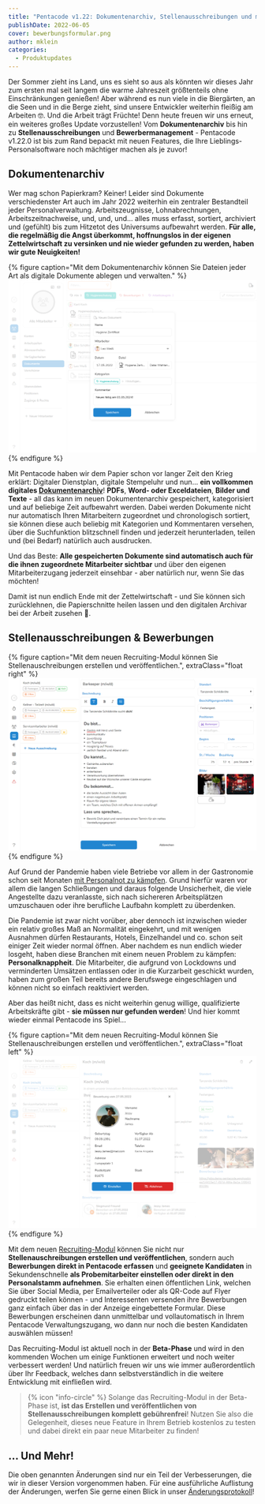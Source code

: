 ```yaml
---
title: "Pentacode v1.22: Dokumentenarchiv, Stellenausschreibungen und mehr!"
publishDate: 2022-06-05
cover: bewerbungsformular.png
author: mklein
categories:
  - Produktupdates
---
```


Der Sommer zieht ins Land, uns es sieht so aus als könnten wir dieses Jahr zum
ersten mal seit langem die warme Jahreszeit größtenteils ohne Einschränkungen
genießen! Aber während es nun viele in die Biergärten, an die Seen und in die
Berge zieht, sind unsere Entwickler weiterhin fleißig am Arbeiten 🤓. Und die
Arbeit trägt Früchte! Denn heute freuen wir uns erneut, ein weiteres großes
Update vorzustellen! Vom **Dokumentenarchiv** bis hin zu **Stellenausschreibungen**
und **Bewerbermanagement** - Pentacode v1.22.0 ist bis zum Rand bepackt mit neuen
Features, die Ihre Lieblings-Personalsoftware noch mächtiger machen als je zuvor!

## Dokumentenarchiv

Wer mag schon Papierkram? Keiner! Leider sind Dokumente verschiedenster Art auch
im Jahr 2022 weiterhin ein zentraler Bestandteil jeder Personalverwaltung.
Arbeitszeugnisse, Lohnabrechnungen, Arbeitszeitnachweise, und, und, und... alles
muss erfasst, sortiert, archiviert und (gefühlt) bis zum Hitzetot des Universums
aufbewahrt werden. **Für alle, die regelmäßig die Angst überkommt, hoffnungslos in
der eigenen Zettelwirtschaft zu versinken und nie wieder gefunden zu werden, haben
wir gute Neuigkeiten!**

{% figure caption="Mit dem Dokumentenarchiv können Sie Dateien jeder Art als digitale Dokumente ablegen und verwalten." %}
<img src="eingabefenster.png">
{% endfigure %}

Mit Pentacode haben wir dem Papier schon vor langer Zeit den Krieg erklärt:
Digitaler Dienstplan, digitale Stempeluhr und nun... **ein vollkommen digitales
[Dokumentenarchiv](../../hilfe/handbuch/mitarbeiter/dokumente/)**! **PDFs**,
**Word- oder Exceldateien**, **Bilder und Texte** - all das kann im neuen
Dokumentenarchiv gespeichert, kategorisiert und auf beliebige Zeit aufbewahrt
werden. Dabei werden Dokumente nicht nur automatisch Ihren Mitarbeitern
zugeordnet und chronologisch sortiert, sie können diese auch beliebig mit
Kategorien und Kommentaren versehen, über die Suchfunktion blitzschnell finden
und jederzeit herunterladen, teilen und (bei Bedarf) natürlich auch ausdrucken.

Und das Beste: **Alle gespeicherten Dokumente sind automatisch auch für die ihnen
zugeordnete Mitarbeiter sichtbar** und über den eigenen Mitarbeiterzugang jederzeit
einsehbar - aber natürlich nur, wenn Sie das möchten!

Damit ist nun endlich Ende mit der Zettelwirtschaft - und Sie können sich
zurücklehnen, die Papierschnitte heilen lassen und den digitalen Archivar
bei der Arbeit zusehen 🦋.

## Stellenausschreibungen & Bewerbungen

{% figure caption="Mit dem neuen Recruiting-Modul können Sie Stellenauschreibungen erstellen und veröffentlichen.", extraClass="float right" %}
<img src="ausschreibung.png">
{% endfigure %}

Auf Grund der Pandemie haben viele Betriebe vor allem in der Gastronomie schon
seit Monaten [mit Personalnot zu
kämpfen](https://www.sueddeutsche.de/wirtschaft/gastronomie-personalmangel-mindestlohn-1.5446657).
Grund hierfür waren vor allem die langen Schließungen und daraus folgende
Unsicherheit, die viele Angestellte dazu veranlasste, sich nach sichereren
Arbeitsplätzen umzuschauen oder ihre berufliche Laufbahn komplett zu überdenken.

Die Pandemie ist zwar nicht vorüber, aber dennoch ist inzwischen wieder ein
relativ großes Maß an Normalität eingekehrt, und mit wenigen Ausnahmen dürfen
Restaurants, Hotels, Einzelhandel und co. schon seit einiger Zeit wieder normal
öffnen. Aber nachdem es nun endlich wieder losgeht, haben diese Branchen mit
einem neuen Problem zu kämpfen: **Personalknappheit**. Die Mitarbeiter, die
aufgrund von Lockdowns und verminderten Umsätzen entlassen oder in die
Kurzarbeit geschickt wurden, haben zum großen Teil bereits andere Berufswege
eingeschlagen und können nicht so einfach reaktiviert werden.

Aber das heißt nicht, dass es nicht weiterhin genug willige, qualifizierte
Arbeitskräfte gibt - **sie müssen nur gefunden werden**! Und hier kommt wieder
einmal Pentacode ins Spiel...

{% figure caption="Mit dem neuen Recruiting-Modul können Sie Stellenauschreibungen erstellen und veröffentlichen.", extraClass="float left" %}
<img src="personaleransicht.png">
{% endfigure %}

Mit dem neuen [Recruiting-Modul](../../hilfe/handbuch/recruiting/) können Sie
nicht nur **Stellenauschreibungen erstellen und veröffentlichen**, sondern auch
**Bewerbungen direkt in Pentacode erfassen** und **geeignete Kandidaten** in
Sekundenschnelle **als Probemitarbeiter einstellen oder direkt in den
Personalstamm aufnehmen**. Sie erhalten einen öffentlichen Link, welchen Sie über
Social Media, per Emailverteiler oder als QR-Code auf Flyer gedruckt teilen
können - und Interessenten versenden ihre Bewerbungen ganz einfach über das in der
Anzeige eingebettete Formular. Diese Bewerbungen erscheinen dann unmittelbar und
vollautomatisch in Ihrem Pentacode Verwaltungszugang, wo dann nur noch die
besten Kandidaten auswählen müssen!

Das Recruiting-Modul ist aktuell noch in der **Beta-Phase** und wird in den
kommenden Wochen um einige Funktionen erweitert und noch weiter verbessert
werden! Und natürlich freuen wir uns wie immer außerordentlich über Ihr
Feedback, welches dann selbstverständlich in die weitere Entwicklung mit
einfließen wird.

> {% icon "info-circle" %} Solange das Recruiting-Modul in der Beta-Phase ist, **ist das Erstellen und
> veröffentlichen von Stellenausschreibungen komplett gebührenfrei**! Nutzen Sie
> also die Gelegenheit, dieses neue Feature in Ihrem Betrieb kostenlos zu
> testen und dabei direkt ein paar neue Mitarbeiter zu finden!

## ... Und Mehr!

Die oben genannten Änderungen sind nur ein Teil der Verbesserungen, die wir in
dieser Version vorgenommen haben. Für eine ausführliche Auflistung der
Änderungen, werfen Sie gerne einen Blick in unser
[Änderungsprotokoll](/hilfe/aenderungsprotokoll/)!
